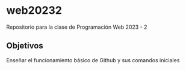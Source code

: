 # web20232
Repositorio para la clase de Programación Web 2023 - 2

## Objetivos
Enseñar el funcionamiento básico de Github y sus comandos iniciales
